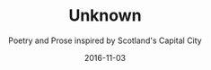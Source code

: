 ---
title: "Unknown"
publication: "Umbrellas of Edinburgh"
subtitle: "Poetry and Prose inspired by Scotland's Capital City"
publishers: "Freight Books"
ISBN: "9781911332107"
publication_type: "guest_collection"
editors: "Claire Askew, Russell Jones"
date: "2016-11-03"
link: "https://umbrellasofedinburgh.wordpress.com/"
image: "poems/umbrellas.webp"
category: "poem"
__typename: "writing"
snippet: ""
audio: ""
video: ""
---